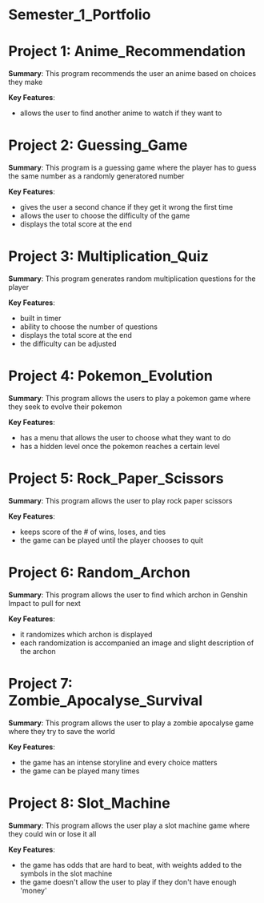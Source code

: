 # Semester_1_Portfolio
# Project 1: Anime_Recommendation
**Summary**: This program recommends the user an anime based on choices they make

**Key Features**: 
- allows the user to find another anime to watch if they want to

# Project 2: Guessing_Game
**Summary**: This program is a guessing game where the player has to guess the same number as a randomly generatored number

**Key Features**: 
- gives the user a second chance if they get it wrong the first time
- allows the user to choose the difficulty of the game
- displays the total score at the end

# Project 3: Multiplication_Quiz
**Summary**: This program generates random multiplication questions for the player

**Key Features**: 
- built in timer
- ability to choose the number of questions
- displays the total score at the end
- the difficulty can be adjusted

# Project 4: Pokemon_Evolution
**Summary**: This program allows the users to play a pokemon game where they seek to evolve their pokemon

**Key Features**: 
- has a menu that allows the user to choose what they want to do
- has a hidden level once the pokemon reaches a certain level

# Project 5: Rock_Paper_Scissors
**Summary**: This program allows the user to play rock paper scissors

**Key Features**: 
- keeps score of the # of wins, loses, and ties
- the game can be played until the player chooses to quit

# Project 6: Random_Archon
**Summary**: This program allows the user to find which archon in Genshin Impact to pull for next

**Key Features**: 
- it randomizes which archon is displayed
- each randomization is accompanied an image and slight description of the archon

# Project 7: Zombie_Apocalyse_Survival
**Summary**: This program allows the user to play a zombie apocalyse game where they try to save the world

**Key Features**: 
- the game has an intense storyline and every choice matters
- the game can be played many times

# Project 8: Slot_Machine
**Summary**: This program allows the user play a slot machine game where they could win or lose it all

**Key Features**: 
- the game has odds that are hard to beat, with weights added to the symbols in the slot machine
- the game doesn't allow the user to play if they don't have enough 'money'

